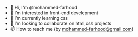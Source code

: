- 👋 Hi, I’m @mohammed-farhood
- 👀 I’m interested in front-end develepment
- 🌱 I’m currently learning css
- 💞️ I’m looking to collaborate on html,css projects
- 📫 How to reach me {by mohammed-farhood@gmail.com}

<!---
mohammed-farhood/mohammed-farhood is a ✨ special ✨ repository because its `README.md` (this file) appears on your GitHub profile.
You can click the Preview link to take a look at your changes.
--->
